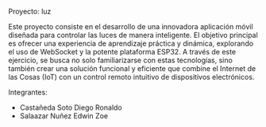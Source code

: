 Proyecto: luz

Este proyecto consiste en el desarrollo de una innovadora aplicación móvil diseñada para controlar las luces de manera inteligente. 
El objetivo principal es ofrecer una experiencia de aprendizaje práctica y dinámica, explorando el uso de WebSocket y la potente 
plataforma ESP32. A través de este ejercicio, se busca no solo familiarizarse con estas tecnologías, sino también crear una 
solución funcional y eficiente que combine el Internet de las Cosas (IoT) con un control remoto intuitivo de dispositivos electrónicos.

Integrantes:
- Castañeda Soto Diego Ronaldo 
- Salaazar Nuñez Edwin Zoe

